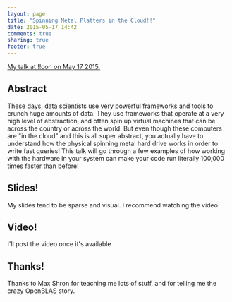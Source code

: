 ```yaml
---
layout: page
title: "Spinning Metal Platters in the Cloud!!"
date: 2015-05-17 14:42
comments: true
sharing: true
footer: true
---
```


[My talk at !!con on May 17 2015.](http://bangbangcon.com/speakers.html#sasha-laundy)

## Abstract

These days, data scientists use very powerful frameworks and tools to crunch huge amounts of data. They use frameworks that operate at a very high level of abstraction, and often spin up virtual machines that can be across the country or across the world. But even though these computers are "in the cloud" and this is all super abstract, you actually have to understand how the physical spinning metal hard drive works in order to write fast queries! This talk will go through a few examples of how working with the hardware in your system can make your code run literally 100,000 times faster than before!

## Slides!

<script async class="speakerdeck-embed" data-id="a97b77b6f26243439a44d65f22259a24" data-ratio="1.33333333333333" src="//speakerdeck.com/assets/embed.js"></script>

My slides tend to be sparse and visual. I recommend watching the video.  

## Video!

I'll post the video once it's available

## Thanks!

Thanks to Max Shron for teaching me lots of stuff, and for telling me the crazy OpenBLAS story. 
